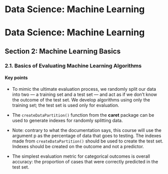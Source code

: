 # Data Science: Machine Learning


# Data Science: Machine Learning

## Section 2: Machine Learning Basics

### 2.1. Basics of Evaluating Machine Learning Algorithms

#### Key points

- To mimic the ultimate evaluation process, we randomly split our data
  into two — a training set and a test set — and act as if we don’t know
  the outcome of the test set. We develop algorithms using only the
  training set; the test set is used only for evaluation.

- The `createDataPartition()` function from the **caret** package can be
  used to generate indexes for randomly splitting data.

- Note: contrary to what the documentation says, this course will use
  the argument p as the percentage of data that goes to testing. The
  indexes made from `createDataPartition()` should be used to create the
  test set. Indexes should be created on the outcome and not a
  predictor.

- The simplest evaluation metric for categorical outcomes is overall
  accuracy: the proportion of cases that were correctly predicted in the
  test set.

